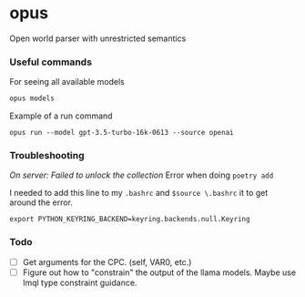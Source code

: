 # opus
Open world parser with unrestricted semantics

### Useful commands

For seeing all available models

```bash
opus models
```

Example of a run command
```
opus run --model gpt-3.5-turbo-16k-0613 --source openai
```

### Troubleshooting

*On server: Failed to unlock the collection* Error when doing `poetry add`

I needed to add this line to my `.bashrc` and `$source \.bashrc` it to get around the error. 
```
export PYTHON_KEYRING_BACKEND=keyring.backends.null.Keyring
```

### Todo 
- [ ] Get arguments for the CPC. (self, VAR0, etc.) 
- [ ] Figure out how to "constrain" the output of the llama models. Maybe use lmql type constraint guidance.
